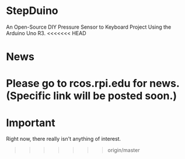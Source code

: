 # StepDuino
An Open-Source DIY Pressure Sensor to Keyboard Project Using the Arduino Uno R3.
<<<<<<< HEAD
# News
Please go to rcos.rpi.edu for news. (Specific link will be posted soon.)
=======
# Important
Right now, there really isn't anything of interest.
>>>>>>> origin/master
